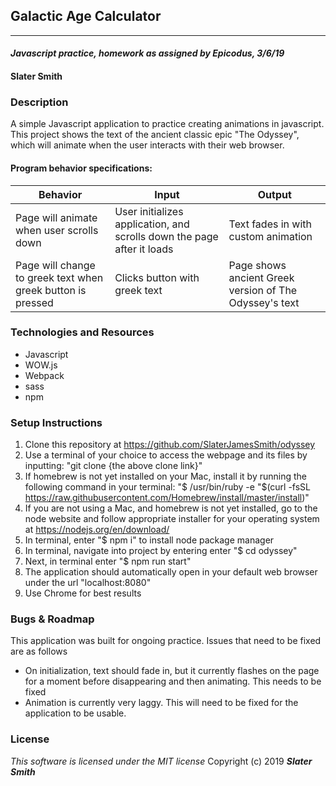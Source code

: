 ## Galactic Age Calculator
---
#### _Javascript practice, homework as assigned by Epicodus, 3/6/19_

#### Slater Smith

### Description

A simple Javascript application to practice creating animations in javascript. This project shows the text of the ancient classic epic "The Odyssey", which will animate when the user interacts with their web browser.

#### Program behavior specifications:
| Behavior | Input | Output |
| --------------------------- | ------------------- | ------------------- |
| Page will animate when user scrolls down | User initializes application, and scrolls down the page after it loads | Text fades in with custom animation |
| Page will change to greek text when greek button is pressed| Clicks button with greek text | Page shows ancient Greek version of The Odyssey's text |


### Technologies and Resources

* Javascript
* WOW.js
* Webpack
* sass
* npm

### Setup Instructions

1. Clone this repository at https://github.com/SlaterJamesSmith/odyssey
2. Use a terminal of your choice to access the webpage and its files by inputting: "git clone {the above clone link}"
3. If homebrew is not yet installed on your Mac, install it by running the following command in your terminal: "$ /usr/bin/ruby -e "$(curl -fsSL https://raw.githubusercontent.com/Homebrew/install/master/install)"
4. If you are not using a Mac, and homebrew is not yet installed, go to the node website and follow appropriate installer for your operating system at https://nodejs.org/en/download/
5. In terminal, enter "$ npm i" to install node package manager
6. In terminal, navigate into project by entering enter "$ cd odyssey"
7. Next, in terminal enter "$ npm run start"
9. The application should automatically open in your default web browser under the url "localhost:8080"
10. Use Chrome for best results


### Bugs & Roadmap
This application was built for ongoing practice. Issues that need to be fixed are as follows
* On initialization, text should fade in, but it currently flashes on the page for a moment before disappearing and then animating. This needs to be fixed
* Animation is currently very laggy. This will need to be fixed for the application to be usable.

### License

*This software is licensed under the MIT license*
Copyright (c) 2019 **_Slater Smith_**
